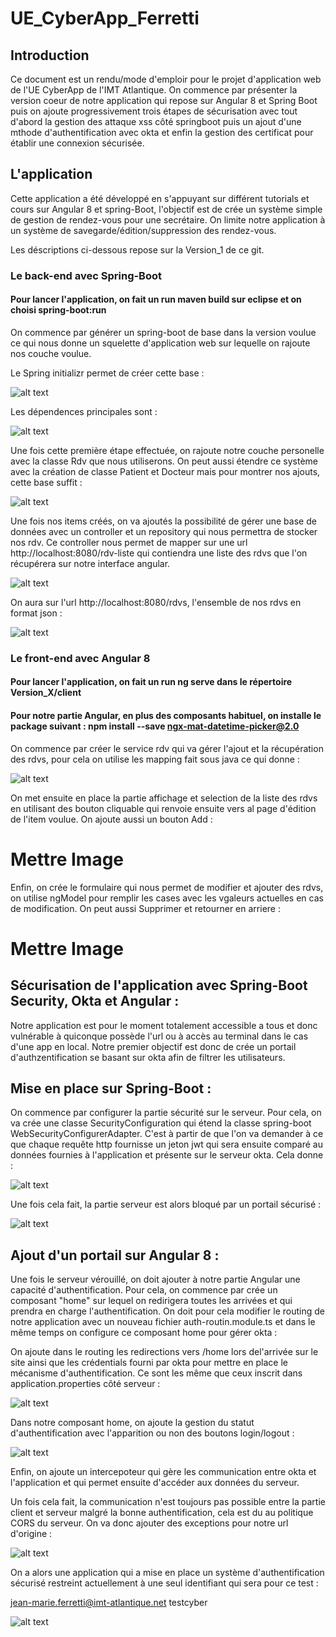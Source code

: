 # UE_CyberApp_Ferretti

## Introduction

Ce document est un rendu/mode d'emploir pour le projet d'application web de l'UE CyberApp de l'IMT Atlantique. On commence par présenter la version coeur de notre application qui repose sur Angular 8 et Spring Boot puis on ajoute progressivement trois étapes de sécurisation avec tout d'abord la gestion des attaque xss côté springboot puis un ajout d'une mthode d'authentification avec okta et enfin la gestion des certificat pour établir une connexion sécurisée.

## L'application

Cette application a été développé en s'appuyant sur différent tutorials et cours sur Angular 8 et spring-Boot, l'objectif est de crée un système simple de gestion de rendez-vous pour une secrétaire. On limite notre application à un système de savegarde/édition/suppression des rendez-vous.

Les déscriptions ci-dessous repose sur la Version_1 de ce git.

### Le back-end avec Spring-Boot

#### Pour lancer l'application, on fait un run maven build sur eclipse et on choisi spring-boot:run

On commence par générer un spring-boot de base dans la version voulue ce qui nous donne un squelette d'application web sur lequelle on rajoute nos couche voulue.

Le Spring initializr permet de créer cette base :

![alt text](https://github.com/Sheecss/Ue_CyberApp_Ferretti/blob/main/img/spring%20initializr.PNG "Logo Title Text 1")

Les dépendences principales sont : 
 
![alt text](https://github.com/Sheecss/Ue_CyberApp_Ferretti/blob/main/img/Capture.PNG "Logo Title Text 1")

Une fois cette première étape effectuée, on rajoute notre couche personelle avec la classe Rdv que nous utiliserons. On peut aussi étendre ce système avec la création de classe Patient et Docteur mais pour montrer nos ajouts, cette base suffit :


![alt text](https://github.com/Sheecss/Ue_CyberApp_Ferretti/blob/main/img/classe_rdv.PNG "Logo Title Text 1")

Une fois nos items créés, on va ajoutés la possibilité de gérer une base de données avec un controller et un repository qui nous permettra de stocker nos rdv. Ce controller nous permet de mapper sur une url http://localhost:8080/rdv-liste qui contiendra une liste des rdvs que l'on récupérera sur notre interface angular.

![alt text](https://github.com/Sheecss/Ue_CyberApp_Ferretti/blob/main/img/rdvcontroller.PNG "Logo Title Text 1")

On aura sur l'url http://localhost:8080/rdvs, l'ensemble de nos rdvs en format json :

![alt text](https://github.com/Sheecss/Ue_CyberApp_Ferretti/blob/main/img/rdv_json.PNG "Logo Title Text 1")

### Le front-end avec Angular 8

#### Pour lancer l'application, on fait un run ng serve dans le répertoire Version_X/client

#### Pour notre partie Angular, en plus des composants habituel, on installe le package suivant : npm install --save ngx-mat-datetime-picker@2.0

On commence par créer le service rdv qui va gérer l'ajout et la récupération des rdvs, pour cela on utilise les mapping fait sous java ce qui donne :

![alt text](https://github.com/Sheecss/Ue_CyberApp_Ferretti/blob/main/img/rdv_service.PNG "Logo Title Text 1")

On met ensuite en place la partie affichage et selection de la liste des rdvs en utilisant des bouton cliquable qui renvoie ensuite vers al page d'édition de l'item voulue. On ajoute aussi un bouton Add :

# Mettre Image

Enfin, on crée le formulaire qui nous permet de modifier et ajouter des rdvs, on utilise ngModel pour remplir les cases avec les vgaleurs actuelles en cas de modification. On peut aussi Supprimer et retourner en arriere :

# Mettre Image

## Sécurisation de l'application avec Spring-Boot Security, Okta et Angular :

Notre application est pour le moment totalement accessible a tous et donc vulnérable à quiconque possède l'url ou à accès au terminal dans le cas d'une app en local.
Notre premier objectif est donc de crée un portail d'authzentification se basant sur okta afin de filtrer les utilisateurs.

## Mise en place sur Spring-Boot :

On commence par configurer la partie sécurité sur le serveur. Pour cela, on va crée une classe SecurityConfiguration qui étend la classe spring-boot WebSecurityConfigurerAdapter. C'est à partir de que l'on va demander à ce que chaque requête http fournisse un jeton jwt qui sera ensuite comparé au données fournies à l'application et présente sur le serveur okta. Cela donne :

![alt text](https://github.com/Sheecss/Ue_CyberApp_Ferretti/blob/main/img/sp_sec.PNG "Logo Title Text 1")

Une fois cela fait, la partie serveur est alors bloqué par un portail sécurisé :

![alt text](https://github.com/Sheecss/Ue_CyberApp_Ferretti/blob/main/img/sp_sec_serv.PNG "Logo Title Text 1")

## Ajout d'un portail sur Angular 8 :

Une fois le serveur vérouillé, on doit ajouter à notre partie Angular une capacité d'authentification. Pour cela, on commence par crée un composant "home" sur lequel on redirigera toutes les arrivées et qui prendra en charge l'authentification. On doit pour cela modifier le routing de notre application avec un nouveau fichier auth-routin.module.ts et dans le même temps on configure ce composant home pour gérer okta :

On ajoute dans le routing les redirections vers /home lors del'arrivée sur le site ainsi que les crédentials fourni par okta pour mettre en place le mécanisme d'authentification. Ce sont les même que ceux inscrit dans application.properties côté serveur :

![alt text](https://github.com/Sheecss/Ue_CyberApp_Ferretti/blob/main/img/auth_rout.PNG "Logo Title Text 1")

Dans notre composant home, on ajoute la gestion du statut d'authentification avec l'apparition ou non des boutons login/logout :

![alt text](https://github.com/Sheecss/Ue_CyberApp_Ferretti/blob/main/img/home.PNG "Logo Title Text 1")

Enfin, on ajoute un intercepoteur qui gère les communication entre okta et l'application et qui permet ensuite d'accéder aux données du serveur.

Un fois cela fait, la communication n'est toujours pas possible entre la partie client et serveur malgré la bonne authentification, cela est du au politique CORS du serveur. On va donc ajouter des exceptions pour notre url d'origine :

![alt text](https://github.com/Sheecss/Ue_CyberApp_Ferretti/blob/main/img/excep_cors.PNG "Logo Title Text 1")

On a alors une application qui a mise en place un système d'authentification sécurisé restreint actuellement à une seul identifiant qui sera pour ce test :

jean-marie.ferretti@imt-atlantique.net
testcyber

![alt text](https://github.com/Sheecss/Ue_CyberApp_Ferretti/blob/main/img/auth_okta.PNG "Logo Title Text 1")
